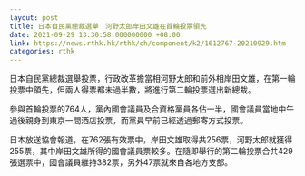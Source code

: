 ```yaml
---
layout: post
title: 日本自民黨總裁選舉　河野太郎岸田文雄在首輪投票領先
date: 2021-09-29 13:30:58.000000000 +08:00
link: https://news.rthk.hk/rthk/ch/component/k2/1612767-20210929.htm
categories: rthk
---
```


日本自民黨總裁選舉投票，行政改革擔當相河野太郎和前外相岸田文雄，在第一輪投票中領先，但兩人得票都未過半數，將進行第二輪投票選出新總裁。

參與首輪投票的764人，黨內國會議員及合資格黨員各佔一半，國會議員當地中午過後親身到東京一間酒店投票，而黨員早前已經透過郵寄方式投票。

日本放送協會報道，在762張有效票中，岸田文雄取得共256票，河野太郎就獲得255票，其中岸田文雄所得的國會議員票較多。在隨即舉行的第二輪投票合共429張選票中，國會議員維持382票，另外47票就來自各地方支部。
